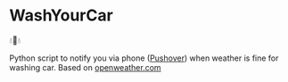 # WashYourCar
:droplet::car::droplet:

Python script to notify you via phone ([Pushover](https://pushover.net/)) when weather is fine for washing car. Based on [openweather.com](https://openweathermap.org)


